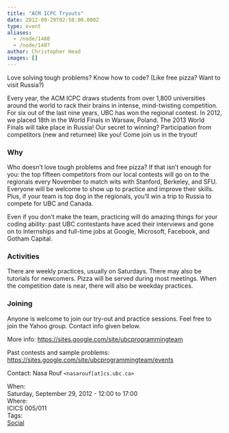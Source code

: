 ```yaml
---
title: "ACM ICPC Tryouts"
date: 2012-09-20T02:58:00.000Z
type: event
aliases:
  - /node/1488
  - /node/1487
author: Christopher Head
images: []
---
```


<div class="field field-name-body field-type-text-with-summary field-label-hidden"><div class="field-items"><div class="field-item even"><p>Love solving tough problems? Know how to code? (Like free pizza? Want to visit Russia?)</p>
<p>Every year, the ACM ICPC draws students from over 1,800 universities around the world to rack their brains in intense, mind-twisting competition. For six out of the last nine years, UBC has won the regional contest. In 2012, we placed 18th in the World Finals in Warsaw, Poland. The 2013 World Finals will take place in Russia! Our secret to winning? Participation from competitors (new and returnee) like you! Come join us in the tryout!</p>
<h3>Why</h3>
<p>Who doesn&#x2019;t love tough problems and free pizza? If that isn&#x2019;t enough for you: the top fifteen competitors from our local contests will go on to the regionals every November to match wits with Stanford, Berkeley, and SFU. Everyone will be welcome to show up to practice and improve their skills. Plus, if your team is top dog in the regionals, you&#x2019;ll win a trip to Russia to compete for UBC and Canada.</p>
<p>Even if you don&#x2019;t make the team, practicing will do amazing things for your coding ability: past UBC contestants have aced their interviews and gone on to internships and full-time jobs at Google, Microsoft, Facebook, and Gotham Capital.</p>
<h3>Activities</h3>
<p>There are weekly practices, usually on Saturdays. There may also be tutorials for newcomers. Pizza will be served during most meetings. When the competition date is near, there will also be weekday practices.</p>
<h3>Joining</h3>
<p>Anyone is welcome to join our try-out and practice sessions. Feel free to join the Yahoo group. Contact info given below.</p>
<p>More info: <a href="https://sites.google.com/site/ubcprogrammingteam">https://sites.google.com/site/ubcprogrammingteam</a></p>
<p>Past contests and sample problems: <a href="https://sites.google.com/site/ubcprogrammingteam/events">https://sites.google.com/site/ubcprogrammingteam/events</a></p>
<p>Contact: Nasa Rouf <code>&lt;nasarouf[at]cs.ubc.ca&gt;</code></p>
</div></div></div><div class="field field-name-field-dates field-type-datetime field-label-above"><div class="field-label">When:&#xA0;</div><div class="field-items"><div class="field-item even"><span class="date-display-single">Saturday, September 29, 2012 - <span class="date-display-range"><span class="date-display-start">12:00</span> to <span class="date-display-end">17:00</span></span></span></div></div></div><div class="field field-name-field-location field-type-text field-label-above"><div class="field-label">Where:&#xA0;</div><div class="field-items"><div class="field-item even">ICICS 005/011</div></div></div>    <footer>
    <div class="field field-name-field-tags field-type-taxonomy-term-reference field-label-above"><div class="field-label">Tags:&#xA0;</div><div class="field-items"><div class="field-item even"><a href="/social">Social</a></div></div></div>      </footer>
